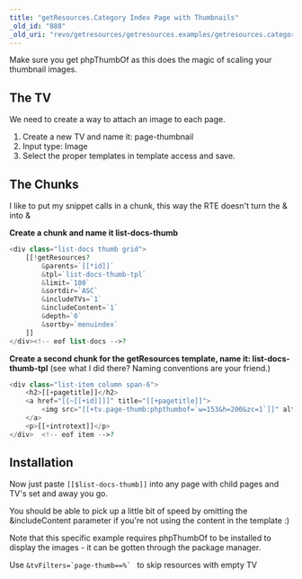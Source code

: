 ```yaml
---
title: "getResources.Category Index Page with Thumbnails"
_old_id: "888"
_old_uri: "revo/getresources/getresources.examples/getresources.category-index-page-with-thumbnails"
---
```


 Make sure you get phpThumbOf as this does the magic of scaling your thumbnail images.

## The TV

 We need to create a way to attach an image to each page.

1. Create a new TV and name it: page-thumbnail
2. Input type: Image
3. Select the proper templates in template access and save.

## The Chunks

 I like to put my snippet calls in a chunk, this way the RTE doesn't turn the & into &amp;

**Create a chunk and name it list-docs-thumb**

``` php
<div class="list-docs thumb grid">
    [[!getResources?  
        &parents=`[[*id]]`
        &tpl=`list-docs-thumb-tpl`  
        &limit=`100`  
        &sortdir=`ASC`  
        &includeTVs=`1`  
        &includeContent=`1`
        &depth=`0`  
        &sortby=`menuindex`  
    ]]  
</div><!-- eof list-docs -->?
```

 **Create a second chunk for the getResources template, name it: list-docs-thumb-tpl** (see what I did there? Naming conventions are your friend.)

``` php
<div class="list-item column span-6">
    <h2>[[+pagetitle]]</h2>
    <a href="[[~[[+id]]]]" title="[[+pagetitle]]">
        <img src="[[+tv.page-thumb:phpthumbof=`w=153&h=200&zc=1`]]" alt="[[+pagetitle]]" />
    </a>  
    <p>[[+introtext]]</p>
</div>  <!-- eof item -->?
```

## Installation

 Now just paste `[[$list-docs-thumb]]` into any page with child pages and TV's set and away you go.

 You should be able to pick up a little bit of speed by omitting the &includeContent parameter if you're not using the content in the template :)

 Note that this specific example requires phpThumbOf to be installed to display the images - it can be gotten through the package manager.

 Use ```&tvFilters=`page-thumb==%` ``` to skip resources with empty TV
